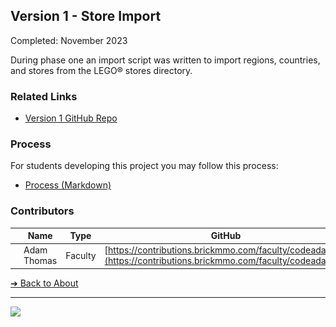 <style>@import url("//readme.codeadam.ca/readme.css");</style>

## Version 1 - Store Import

Completed: November 2023

During phase one an import script was written to import regions, countries, and stores from the LEGO® stores directory.

### Related Links

- [Version 1 GitHub Repo](https://github.com/BrickMMO/pab-v1)

### Process

For students developing this project you may follow this process:

- [Process (Markdown)](v1/pab-v1-process.markdown)

### Contributors

| | Name | Type | GitHub |
| ------------------------------------- | ----------- | ------- | ----------------------------------------------------- |
| ![codeadamca](faculty/codeadamca.png) | Adam Thomas | Faculty | [https://contributions.brickmmo.com/faculty/codeadamca](https://contributions.brickmmo.com/faculty/codeadamca) |

[&#10132; Back to About](/pab-about/)

---

<a href="https://brickmmo.com">
<img src="https://brickmmo.com/images/brickmmo-logo-horizontal.jpg" width="100">
</a>
